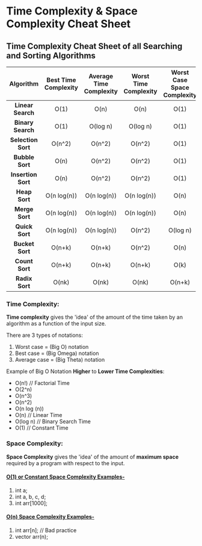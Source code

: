 # Time Complexity & Space Complexity Cheat Sheet

## Time Complexity Cheat Sheet of all Searching and Sorting Algorithms
| **Algorithm**    | **Best Time Complexity** | **Average Time Complexity** | **Worst Time Complexity** | **Worst Case Space Complexity** |
| :--------------: | :------------------:| :---------------------: | :-------------------: | :--------------: |
| **Linear Search** | O(1) | O(n) | O(n) | O(1) |
| **Binary Search** | O(1) | O(log n) | O(log n) | O(1)|
| **Selection Sort** | O(n^2) | O(n^2) | O(n^2) | O(1)|
| **Bubble Sort** | O(n) | O(n^2) | O(n^2) | O(1)|
| **Insertion Sort** | O(n) | O(n^2) | O(n^2) | O(1)|
| **Heap Sort** | O(n log(n)) | O(n log(n)) | O(n log(n)) | O(n)|
| **Merge Sort** | O(n log(n)) | O(n log(n)) | O(n log(n)) | O(n)|
| **Quick Sort** | O(n log(n)) | O(n log(n)) | O(n^2) | O(log n)|
| **Bucket Sort** | O(n+k) | O(n+k) | O(n^2) | O(n)|
| **Count Sort** | O(n+k) | O(n+k) | O(n+k) | O(k)|
| **Radix Sort** | O(nk) | O(nk) | O(nk) | O(n+k)|


### Time Complexity:
  **Time complexity** gives the 'idea' of the amount of the time taken by an algorithm as a function of the input size.
  
There are 3 types of notations:
1.	Worst case = (Big O) notation
2.	Best case = (Big Omega) notation
3.	Average case = (Big Theta) notation

Example of Big O Notation **Higher** to **Lower Time Complexities**:
* O(n!)  // Factorial Time
* O(2^n)
* O(n^3)
* O(n^2)
* O(n log (n))
* O(n)  // Linear Time
* O(log n)  // Binary Search Time
* O(1)  // Constant Time


### Space Complexity:
**Space Complexity** gives the 'idea' of the amount of **maximum space** required by a program with respect to the input.

#### <ins>O(1) or Constant Space Complexity Examples-</ins>
1. int a;
2. int a, b, c, d;
3. int arr[1000];


#### <ins>O(n) Space Complexity Examples-</ins>
1. int arr[n];  // Bad practice
2. vector<int> arr(n);
